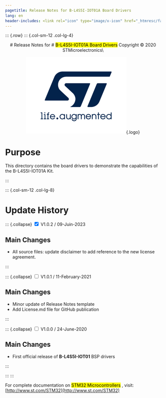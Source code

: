 ```yaml
---
pagetitle: Release Notes for B-L4S5I-IOT01A Board Drivers
lang: en
header-includes: <link rel="icon" type="image/x-icon" href="_htmresc/favicon.png" />
---
```


::: {.row}
::: {.col-sm-12 .col-lg-4}

<center>
# Release Notes for
# <mark>B-L4S5I-IOT01A Board Drivers</mark>
Copyright &copy; 2020 STMicroelectronics\
    
[![ST logo](_htmresc/st_logo_2020.png)](https://www.st.com){.logo}
</center>

# Purpose

This directory contains the board drivers to demonstrate the capabilities of the B-L4S5I-IOT01A Kit.

:::

::: {.col-sm-12 .col-lg-8}
# Update History

::: {.collapse}
<input type="checkbox" id="collapse-section3" checked aria-hidden="true">
<label for="collapse-section3" aria-hidden="true">V1.0.2 / 09-Juin-2023</label>
<div>

## Main Changes

-  All source files: update disclaimer to add reference to the new license agreement.

</div>
:::

::: {.collapse}
<input type="checkbox" id="collapse-section2" aria-hidden="true">
<label for="collapse-section2" aria-hidden="true">V1.0.1 / 11-February-2021</label>
<div>

## Main Changes

- Minor update of Release Notes template
- Add License.md file for GitHub publication


</div>
:::

::: {.collapse}
<input type="checkbox" id="collapse-section1" aria-hidden="true">
<label for="collapse-section1" aria-hidden="true">V1.0.0 / 24-June-2020</label>
<div>

## Main Changes

- First official release of **B-L4S5I-IOT01** BSP drivers

</div>
:::

:::
:::

<footer class="sticky">

For complete documentation on <mark>STM32 Microcontrollers</mark> ,
visit: [http://www.st.com/STM32](http://www.st.com/STM32)
</footer>
